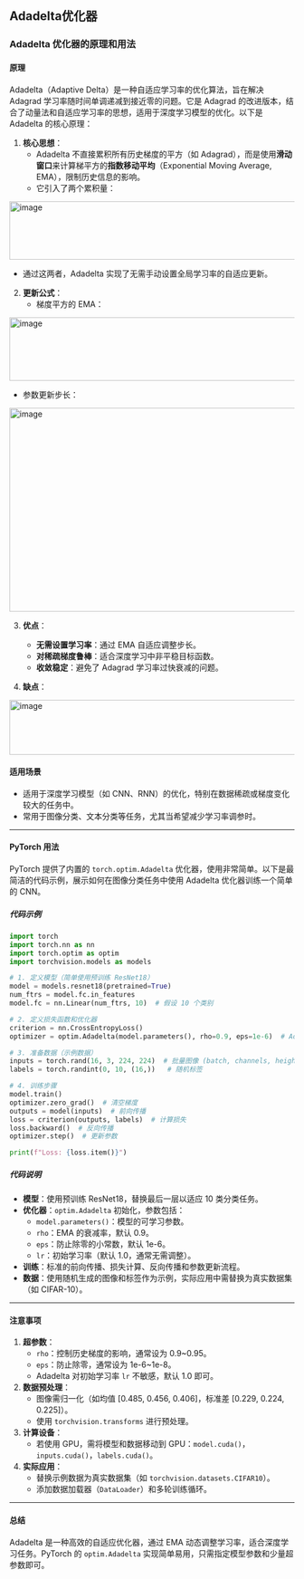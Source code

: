 ## Adadelta优化器
### Adadelta 优化器的原理和用法

#### **原理**
Adadelta（Adaptive Delta）是一种自适应学习率的优化算法，旨在解决 Adagrad 学习率随时间单调递减到接近零的问题。它是 Adagrad 的改进版本，结合了动量法和自适应学习率的思想，适用于深度学习模型的优化。以下是 Adadelta 的核心原理：

1. **核心思想**：
   - Adadelta 不直接累积所有历史梯度的平方（如 Adagrad），而是使用**滑动窗口**来计算梯平方的**指数移动平均**（Exponential Moving Average, EMA），限制历史信息的影响。
   - 它引入了两个累积量：
<img width="714" height="103" alt="image" src="https://github.com/user-attachments/assets/2dba7b30-7464-4751-8dfb-090fad2e73af" />

   - 通过这两者，Adadelta 实现了无需手动设置全局学习率的自适应更新。

2. **更新公式**：
   - 梯度平方的 EMA：
<img width="636" height="112" alt="image" src="https://github.com/user-attachments/assets/6c86702f-2710-40f3-ad13-7f419583cf37" />

   - 参数更新步长：
<img width="686" height="360" alt="image" src="https://github.com/user-attachments/assets/14694fee-d0a3-492d-8a60-02ed16330bd9" />


3. **优点**：
   - **无需设置学习率**：通过 EMA 自适应调整步长。
   - **对稀疏梯度鲁棒**：适合深度学习中非平稳目标函数。
   - **收敛稳定**：避免了 Adagrad 学习率过快衰减的问题。

4. **缺点**：
<img width="521" height="97" alt="image" src="https://github.com/user-attachments/assets/129dbbcf-b299-4e91-88cd-945ead570b74" />


#### **适用场景**
- 适用于深度学习模型（如 CNN、RNN）的优化，特别在数据稀疏或梯度变化较大的任务中。
- 常用于图像分类、文本分类等任务，尤其当希望减少学习率调参时。

---

#### **PyTorch 用法**
PyTorch 提供了内置的 `torch.optim.Adadelta` 优化器，使用非常简单。以下是最简洁的代码示例，展示如何在图像分类任务中使用 Adadelta 优化器训练一个简单的 CNN。

##### **代码示例**
```python
import torch
import torch.nn as nn
import torch.optim as optim
import torchvision.models as models

# 1. 定义模型（简单使用预训练 ResNet18）
model = models.resnet18(pretrained=True)
num_ftrs = model.fc.in_features
model.fc = nn.Linear(num_ftrs, 10)  # 假设 10 个类别

# 2. 定义损失函数和优化器
criterion = nn.CrossEntropyLoss()
optimizer = optim.Adadelta(model.parameters(), rho=0.9, eps=1e-6)  # Adadelta 优化器

# 3. 准备数据（示例数据）
inputs = torch.rand(16, 3, 224, 224)  # 批量图像 (batch, channels, height, width)
labels = torch.randint(0, 10, (16,))   # 随机标签

# 4. 训练步骤
model.train()
optimizer.zero_grad()  # 清空梯度
outputs = model(inputs)  # 前向传播
loss = criterion(outputs, labels)  # 计算损失
loss.backward()  # 反向传播
optimizer.step()  # 更新参数

print(f"Loss: {loss.item()}")
```

##### **代码说明**
- **模型**：使用预训练 ResNet18，替换最后一层以适应 10 类分类任务。
- **优化器**：`optim.Adadelta` 初始化，参数包括：
  - `model.parameters()`：模型的可学习参数。
  - `rho`：EMA 的衰减率，默认 0.9。
  - `eps`：防止除零的小常数，默认 1e-6。
  - `lr`：初始学习率（默认 1.0，通常无需调整）。
- **训练**：标准的前向传播、损失计算、反向传播和参数更新流程。
- **数据**：使用随机生成的图像和标签作为示例，实际应用中需替换为真实数据集（如 CIFAR-10）。

---

#### **注意事项**
1. **超参数**：
   - `rho`：控制历史梯度的影响，通常设为 0.9~0.95。
   - `eps`：防止除零，通常设为 1e-6~1e-8。
   - Adadelta 对初始学习率 `lr` 不敏感，默认 1.0 即可。
2. **数据预处理**：
   - 图像需归一化（如均值 [0.485, 0.456, 0.406]，标准差 [0.229, 0.224, 0.225]）。
   - 使用 `torchvision.transforms` 进行预处理。
3. **计算设备**：
   - 若使用 GPU，需将模型和数据移动到 GPU：`model.cuda()`，`inputs.cuda()`，`labels.cuda()`。
4. **实际应用**：
   - 替换示例数据为真实数据集（如 `torchvision.datasets.CIFAR10`）。
   - 添加数据加载器（`DataLoader`）和多轮训练循环。

---

#### **总结**
Adadelta 是一种高效的自适应优化器，通过 EMA 动态调整学习率，适合深度学习任务。PyTorch 的 `optim.Adadelta` 实现简单易用，只需指定模型参数和少量超参数即可。
